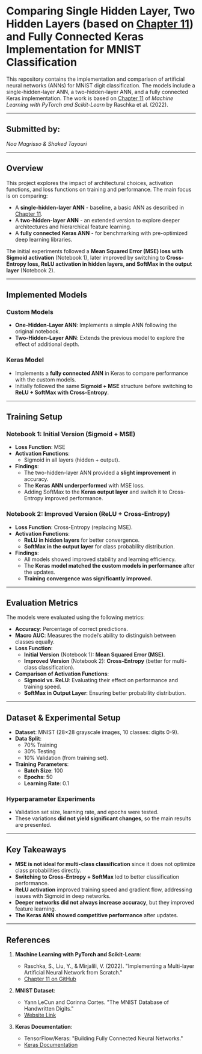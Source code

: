 # **Comparing Single Hidden Layer, Two Hidden Layers (based on [Chapter 11](https://github.com/rasbt/machine-learning-book/blob/main/ch11/ch11.ipynb)) and Fully Connected Keras Implementation for MNIST Classification**

This repository contains the implementation and comparison of artificial neural networks (ANNs) for MNIST digit classification. The models include a single-hidden-layer ANN, a two-hidden-layer ANN, and a fully connected Keras implementation. The work is based on [Chapter 11](https://github.com/rasbt/machine-learning-book/blob/main/ch11/ch11.ipynb) of *Machine Learning with PyTorch and Scikit-Learn* by Raschka et al. (2022).

---

## **Submitted by:**
*Noa Magrisso & Shaked Tayouri*

---

## **Overview**
  This project explores the impact of architectural choices, activation functions, and loss functions on training and performance. The main focus is on comparing:
  - A **single-hidden-layer ANN** - baseline, a basic ANN as described in [Chapter 11](https://github.com/rasbt/machine-learning-book/blob/main/ch11/ch11.ipynb).
  - A **two-hidden-layer ANN** - an extended version to explore deeper architectures and hierarchical feature learning.
  - A **fully connected Keras ANN** - for benchmarking with pre-optimized deep learning libraries.

The initial experiments followed a **Mean Squared Error (MSE) loss with Sigmoid activation** (Notebook 1), later improved by switching to **Cross-Entropy loss, ReLU activation in hidden layers, and SoftMax in the output layer** (Notebook 2).

---

## **Implemented Models**
### **Custom Models**
- **One-Hidden-Layer ANN**: Implements a simple ANN following the original notebook.
- **Two-Hidden-Layer ANN**: Extends the previous model to explore the effect of additional depth.

### **Keras Model**
- Implements a **fully connected ANN** in Keras to compare performance with the custom models.
- Initially followed the same **Sigmoid + MSE** structure before switching to **ReLU + SoftMax with Cross-Entropy**.

---

## **Training Setup**
### **Notebook 1: Initial Version (Sigmoid + MSE)**
- **Loss Function**: MSE
- **Activation Functions**:
  - Sigmoid in all layers (hidden + output).
- **Findings**:
  - The two-hidden-layer ANN provided a **slight improvement** in accuracy.
  - The **Keras ANN underperformed** with MSE loss.
  - Adding SoftMax to the **Keras output layer** and switch it to Cross-Entropy improved performance.

### **Notebook 2: Improved Version (ReLU + Cross-Entropy)**
- **Loss Function**: Cross-Entropy (replacing MSE).
- **Activation Functions**:
  - **ReLU in hidden layers** for better convergence.
  - **SoftMax in the output layer** for class probability distribution.
- **Findings**:
  - All models showed improved stability and learning efficiency.
  - The **Keras model matched the custom models in performance** after the updates.
  - **Training convergence was significantly improved.**

---

## **Evaluation Metrics**
The models were evaluated using the following metrics:

- **Accuracy**: Percentage of correct predictions.
- **Macro AUC**: Measures the model’s ability to distinguish between classes equally.
- **Loss Function**:
  - **Initial Version** (Notebook 1): **Mean Squared Error (MSE)**.
  - **Improved Version** (Notebook 2): **Cross-Entropy** (better for multi-class classification).
- **Comparison of Activation Functions**:
  - **Sigmoid vs. ReLU**: Evaluating their effect on performance and training speed.
  - **SoftMax in Output Layer**: Ensuring better probability distribution.

---

## **Dataset & Experimental Setup**
- **Dataset**: MNIST (28×28 grayscale images, 10 classes: digits 0-9).
- **Data Split**:
  - 70% Training
  - 30% Testing
  - 10% Validation (from training set).
- **Training Parameters**:
  - **Batch Size**: 100
  - **Epochs**: 50
  - **Learning Rate**: 0.1

### **Hyperparameter Experiments**
- Validation set size, learning rate, and epochs were tested.
- These variations **did not yield significant changes**, so the main results are presented.

---

## **Key Takeaways**
- **MSE is not ideal for multi-class classification** since it does not optimize class probabilities directly.
- **Switching to Cross-Entropy + SoftMax** led to better classification performance.
- **ReLU activation** improved training speed and gradient flow, addressing issues with Sigmoid in deep networks.
- **Deeper networks did not always increase accuracy**, but they improved feature learning.
- **The Keras ANN showed competitive performance** after updates.

---

## **References**

1. **Machine Learning with PyTorch and Scikit-Learn**:
   - Raschka, S., Liu, Y., & Mirjalili, V. (2022). "Implementing a Multi-layer Artificial Neural Network from Scratch."
   - [Chapter 11 on GitHub](https://github.com/rasbt/machine-learning-book/blob/main/ch11/ch11.ipynb)

2. **MNIST Dataset**:
   - Yann LeCun and Corinna Cortes. "The MNIST Database of Handwritten Digits."
   - [Website Link](http://yann.lecun.com/exdb/mnist/)

3. **Keras Documentation**:
   - TensorFlow/Keras: "Building Fully Connected Neural Networks."
   - [Keras Documentation](https://keras.io/guides/sequential_model/)
